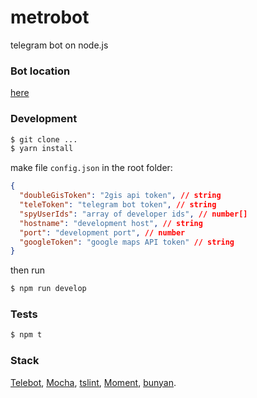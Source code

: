 # metrobot
telegram bot on node.js

### Bot location
[here](https://t.me/RunForrestBot)

### Development
```bash
$ git clone ...
$ yarn install
```
make file `config.json` in the root folder:

```json
{
  "doubleGisToken": "2gis api token", // string
  "teleToken": "telegram bot token", // string
  "spyUserIds": "array of developer ids", // number[]
  "hostname": "development host", // string
  "port": "development port", // number
  "googleToken": "google maps API token" // string
}
```
then run
```bash
$ npm run develop
```

### Tests
```bash
$ npm t
```

### Stack
[Telebot](https://github.com/mullwar/telebot), [Mocha](http://mochajs.org/), [tslint](https://palantir.github.io/tslint/), [Moment](https://momentjs.com/), [bunyan](https://github.com/trentm/node-bunyan).

